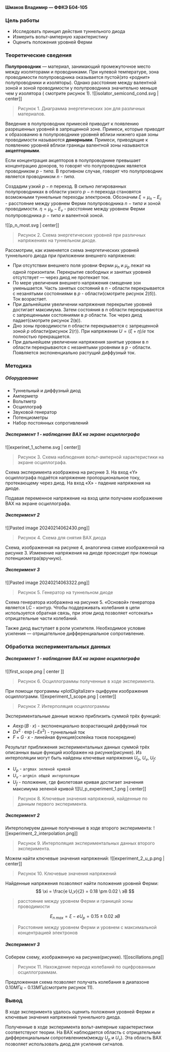 **Шмаков Владимир — ФФКЭ Б04-105**
###  Цель работы

- Исследовать принцип действия туннельного диода
- Измерить вольт-амперную характеристику 
- Оценить положения уровней Ферми

### Теоретические сведения 

**Полупроводник** — материал, занимающий промежуточное место между изоляторами и проводниками. При нулевой температуре, зона проводимости полупроводника оказывается пустой(это «роднит» полупроводники и изоляторы). Однако расстояние между валентной зоной и зоной проводимости у полупроводника значительно меньше чем у изолятора ( cмотрите рисунок 1).
![[isolator_semicond_cond.svg | center]]
> Рисунок 1. Диаграмма энергетических зон для различных материалов.

Введение в полупроводник примесей приводит к появлению разрешенных уровней в запрещенной зоне. Примеси, которые приводят к образованию в полупроводнике уровней вблизи нижнего края зоны проводимости называются **донорными**. Примеси, приводящие к появлению уровней вблизи границы валентной зоны называются **акцепторными**. 

Если концентрация акцепторов в полупроводнике превышает концентрацию доноров, то говорят что полупроводник является проводником *p - типа*. В противном случае, говорят что полупроводник является проводником *n - типа*.

Создадим узкий $p-n$ переход.  В сильно легированных полупроводниках в области узкого $p - n$ перехода становятся возможными туннельные переходы электронов.  Обозначим $\xi = \mu_{n} - E_{c}$ - расстояние между уровнем Ферми полупроводника $n - типа$ и зоной проводимости. $\eta = \mu_{p} - E_{v}$ - расстояние между уровнем Ферми полупроводника $p - типа$ и валентной зоной.

![[p_n_most.svg | center]]
>Рисунок 2. Схема энергетических уровней при различных напряжениях на туннельном диоде.

Рассмотрим, как изменяется схема энергетических уровней туннельного диода при приложении внешнего напряжения:
- При отсутствии внешнего поля уровни Ферми $\mu_n$ и $\mu_p$ лежат на одной горизонтали. Перекрытие свободных и занятых уровней отсутствует — через диод не протекает ток.
- По мере увеличения внешнего напряжения смещение зон уменьшается. Часть занятых состояний в $n$ - области перекрывается с незанятыми состояниями в $p$ - области(смотрите рисунок 2(б)). Ток возрастает.
- При дальнейшем увеличении напряжения перекрытие уровней достигает максимума. Затем состояния в $n$ области перекрываются с запрещенными состояниями в $p$ области. Ток через диод падает(смотрите рисунок 2(в)).
-  Дно зоны проводимости $n$ области перекрывается с запрещенной зоной $p$ области(рисунок 2(г)). При напряжении $U = (\xi + \eta) / e$ ток полностью прекращается.
-  При дальнейшем увеличении напряжения занятые уровни в $n$ области перекрываются с незанятыми уровнями в $p$ - области. Появляется экспоненциально растущий диффузный ток. 


### Методика

##### Оборудование
- Туннельный и диффузный диод
- Амперметр 
- Вольтметр
- Осциллограф 
- Звуковой генератор
- Потенциометры
- Набор постоянных сопротивлений
##### Эксперимент 1 - наблюдение ВАХ на экране осциллографа
![[experinet_1_scheme.svg | center]]
> Рисунок 3. Схема наблюдения вольт-амперной характеристики на экране осциллографа.

Схема эксперимента изображена на рисунке 3. На вход «Y» осциллографа подаётся напряжение пропорциональное току, протекающему через диод. На вход «X» - падение напряжения на диоде.

Подавая переменное напряжение на вход цепи получаем изображение ВАХ на экране осциллографа.
##### Эксперимент 2

![[Pasted image 20240214062430.png]]
> Рисунок 4. Схема для снятия ВАХ диода

Схема, изображенная на рисунке 4, аналогична схеме изображенной на рисунке 3. Изменение напряжения на диоде происходит при помощи потенциометра(вручную).
##### Эксперимент 3
![[Pasted image 20240214063322.png]]
> Рисунок 5. Генератор на туннельном диоде

Схема генератора изображена на рисунке 5. «Основой» генератора является LC - контур. Чтобы поддерживать колебания в цепи используется обратная связь, при этом диод позволяет «отсекать» отрицательные части колебаний. 

Также диод выступает в роли усилителя. Необходимое условие усиления — отрицательное дифференциальное сопротивление.

### Обработка экспериментальных данных

##### Эксперимент 1 - наблюдение ВАХ на экране осциллографа

![[first_scope.png | center ]]
> Рисунок 6. Осциллограммы полученные в ходе эксперимента.

При помощи программы «plotDigitalizer» оцифруем изображения осциллограмм.
![[experiment_1_scope.png | center]]
> Рисунок 7. Интерполяция осциллограммы

Экспериментальные данные можно приблизить суммой трёх функций:
- $A \operatorname{exp}(B \cdot x)$ - экспоненциально возрастающий диффузный ток 
- $D x^{2} \cdot \operatorname{exp}(-E x^{2})$ - туннельный ток
- $F + G \cdot x$ - линейная функция(склейка токов посередине)

Результат приближения экспериментальных данных суммой трёх описанных выше функций изображен на рисунке(рисунке). Из интерполяции могут быть найдены ключевые напряжения $U_{p}$, $U_{v}$, $U_{f}$:
- $U_p$ - `argmax зеленой кривой`
- $U_v$ - `argmin общей интерполяции`
- $U_{f}$ - положение, где фиолетовая кривая достигает значения максимума зеленой кривой
![[U_p_experiment_1.png | center]]
> Рисунок 8. Ключевые значения напряжений, найденные по данным первого эксперимента.
##### Эксперимент 2

Интерполируем данные полученные в ходе второго эксперимента:
![[experiment_2_interpolation.png]]
>Рисунок 9. Интерполяция экспериментальных данных второго эксперимента.

Можем найти ключевые значения напряжений:
![[experiment_2_u_p.png | center]]
> Рисунок 10. Ключевые значения напряжений

Найденные напряжения позволяют найти положения уровней Ферми:
$$
\xi = \frac{e U_v}{2} = 0.18 \pm 0.02 \ эВ
$$
> расстояние между уровнем Ферми и границей зоны проводимости

$$
E_{n \ max} = \xi - e U_p = 0.15 \pm 0.02 \ эВ 
$$
> Расстояние между уровнем Ферми и уровнем с максимальной концентрацией электронов
##### Эксперимент 3

Соберем схему, изображенную на рисунке(рисунке). 
![[oscillations.png]]
> Рисунок 11. Нахождение периода колебаний по оцифрованным осциллограммам.

Предложенная схема позволяет получать колебания в диапазоне $0.10 МГц - 0.13 МГц$(смотрите рисунок 11).
### Вывод

В ходе эксперимента удалось оценить положения уровней Ферми и ключевые значения напряжений туннельного диода.

Полученные в ходе эксперимента вольт-амперные характеристики соответствуют теории. На ВАХ наблюдается область с отрицательным дифференциальным сопротивлением(между $U_{p}$ и $U_{v}$). Эта область ВАХ позволяет использовать диод для усиления сигналов. 
